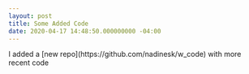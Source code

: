 ```yaml
---
layout: post
title: Some Added Code
date: 2020-04-17 14:48:50.000000000 -04:00
---
```

<p>I added a [new repo](https://github.com/nadinesk/w_code) with more recent code </p>
